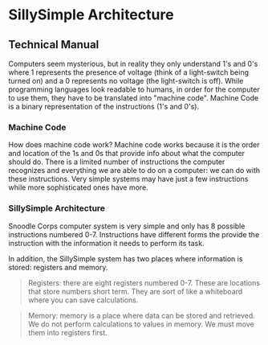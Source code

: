 # SillySimple Architecture
## Technical Manual


Computers seem mysterious, but in reality they only understand 1's and 0's where 1 represents the presence of voltage (think of a light-switch being turned on) and a 0 represents no voltage (the light-switch is off). While programming languages look readable to humans, in order for the computer to use them, they have to be translated into "machine code". Machine Code is a binary representation of the instructions (1's and 0's). 

### Machine Code
How does machine code work? Machine code works because it is the order and location of the 1s and 0s that provide info about what the computer should do.  There is a limited number of instructions the computer recognizes and everything we are able to do on a computer: we can do with these instructions. Very simple systems may have just a few instructions while more sophisticated ones have more.

### SillySimple Architecture
Snoodle Corps computer system is very simple and only has 8 possible instructions numbered 0-7. Instructions have different forms the provide the instruction with the information it needs to perform its task. 

In addition, the SillySimple system has two places where information is stored: registers and memory.

>Registers: there are eight registers numbered 0-7. These are locations that store numbers short term. They are sort of like a whiteboard where you can save calculations.

>Memory: memory is a place where data can be stored and retrieved. We do not perform calculations to values in memory. We must move them into registers first.





